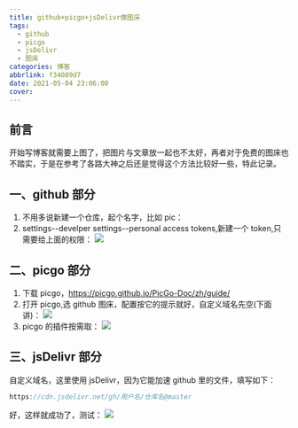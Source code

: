 ```yaml
---
title: github+picgo+jsDelivr做图床
tags:
  - github
  - picgo
  - jsDelivr
  - 图床
categories: 博客
abbrlink: f34089d7
date: 2021-05-04 23:06:00
cover:
---
```


## 前言

开始写博客就需要上图了，把图片与文章放一起也不太好，再者对于免费的图床也不踏实，于是在参考了各路大神之后还是觉得这个方法比较好一些，特此记录。

## 一、github 部分

1. 不用多说新建一个仓库，起个名字，比如 pic：
2. settings--develper settings--personal access tokens,新建一个 token,只需要给上面的权限：
   ![](https://cdn.jsdelivr.net/gh/maya1900/pic@master/img/20210504231326.png)

## 二、picgo 部分

1. 下载 picgo，https://picgo.github.io/PicGo-Doc/zh/guide/
2. 打开 picgo,选 github 图床，配置按它的提示就好，自定义域名先空(下面讲)：
   ![](https://cdn.jsdelivr.net/gh/maya1900/pic@master/img/20210504232113.png)
3. picgo 的插件按需取：
   ![](https://cdn.jsdelivr.net/gh/maya1900/pic@master/img/20210504232442.png)

## 三、jsDelivr 部分

自定义域名，这里使用 jsDelivr，因为它能加速 github 里的文件，填写如下：

```javascript
https://cdn.jsdelivr.net/gh/用户名/仓库名@master
```

好，这样就成功了，测试：
![](https://cdn.jsdelivr.net/gh/maya1900/pic@master/img/QQ20210504-2347061.gif)
